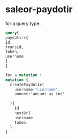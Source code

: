 # saleor-paydotir

for a query type :
```graphql
query{  
paydotirs{
id,
transid,
token,
username
}
}

for a mutation : 
mutation {
  createPaydotir(
    username:"username",
    amount:'amount as int'
    
  ){
    id
    nextUrl
    username
    token
  }
}
```
